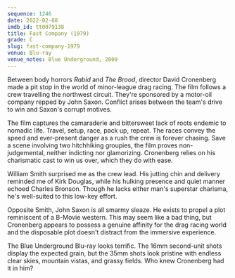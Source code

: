 ```yaml
---
sequence: 1246
date: 2022-02-08
imdb_id: tt0079138
title: Fast Company (1979)
grade: C
slug: fast-company-1979
venue: Blu-ray
venue_notes: Blue Underground, 2009
---
```


Between body horrors <span data-imdb-id="tt0076590">_Rabid_</span> and <span data-imdb-id="tt0078908">_The Brood_</span>, director David Cronenberg made a pit stop in the world of minor-league drag racing. The film follows a crew travelling the northwest circuit. They're sponsored by a motor-oil company repped by John Saxon. Conflict arises between the team's drive to win and Saxon's corrupt motives.

<!-- end -->

The film captures the camaraderie and bittersweet lack of roots endemic to nomadic life. Travel, setup, race, pack up, repeat. The races convey the speed and ever-present danger as a rush the crew is forever chasing. Save a scene involving two hitchhiking groupies, the film proves non-judgemental, neither indicting nor glamorizing. Cronenberg relies on his charismatic cast to win us over, which they do with ease.

William Smith surprised me as the crew lead. His jutting chin and delivery reminded me of Kirk Douglas, while his hulking presence and quiet manner echoed Charles Bronson. Though he lacks either man's superstar charisma, he's well-suited to this low-key effort.

Opposite Smith, John Saxon is all smarmy sleaze. He exists to propel a plot reminiscent of a B-Movie western. This may seem like a bad thing, but Cronenberg appears to possess a genuine affinity for the drag racing world and the disposable plot doesn't distract from the immersive experience.

The Blue Underground Blu-ray looks terrific. The 16mm second-unit shots display the expected grain, but the 35mm shots look pristine with endless clear skies, mountain vistas, and grassy fields. Who knew Cronenberg had it in him?
